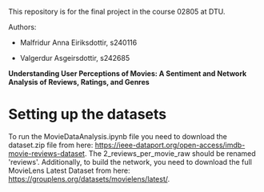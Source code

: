 This repository is for the final project in the course 02805 at DTU. 

Authors:

- Malfridur Anna Eiriksdottir, s240116

- Valgerdur Asgeirsdottir, s242685

**Understanding User Perceptions of Movies: A Sentiment and Network Analysis of Reviews, Ratings, and Genres**

# Setting up the datasets

To run the MovieDataAnalysis.ipynb file you need to download the dataset.zip file from here: https://ieee-dataport.org/open-access/imdb-movie-reviews-dataset. The 2_reviews_per_movie_raw should be renamed 'reviews'. Additionally, to build the network, you need to download the full MovieLens Latest Dataset from here: https://grouplens.org/datasets/movielens/latest/.
